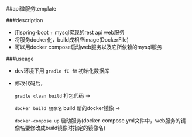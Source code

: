 ##api微服务template

###description
- 用spring-boot + mysql实现的rest api web服务
- 将服务docker化，build成相应image(DockerFile)
- 可以用docker compose启动web服务以及它所依赖的mysql服务

###useage
- dev环境下用 `gradle fC fM` 初始化数据库
- 修改代码后，

    `gradle clean build` 打包代码 -> 
    
    `docker build 镜像名` build 新的docker镜像 ->
    
    `docker-compose up` 启动服务(docker-compose.yml文件中，web服务的镜像名要修改成build镜像时指定的镜像名)

